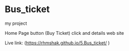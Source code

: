 # Bus_ticket
my project

Home Page  button (Buy Ticket) click and details web site

Live link: (https://rhmshak.github.io/5.Bus_ticket/ )
